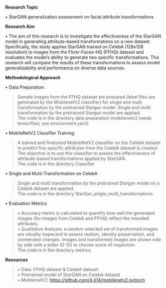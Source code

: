 **Research Topic**

• StarGAN generalization assessment on facial attribute transformations

**Research Aim**

• The aim of this research is to investigate the effectiveness of the StarGAN model in
generating attribute-based transformations on a new dataset.
Specifically, the study applies StarGAN trained on CelebA (128x128 resolution) to images from the
Flickr-Faces-HQ (FFHQ) dataset and evaluates the model’s ability to generate two specific
transformations.
This research will compare the results of these transformations to assess model
generalizability and performance on diverse data sources.

**Methodological Approach**

• Data Preparation:  
>Sample images from the FFHQ dataset are prepared (label files are generated by the MobilenetV2 classifier) for single and multi transformation by the pretrained Stargan model.
Single and multi transformation by the pretrained Stargan model are applied.  
The code is in the directory data preparation (mobilenetv2 needs tensorflow, see environment.yaml)
>
• MobileNetV2 Classifier Training: 
>A trained and finetuned MobileNetV2 classifier on the CelebA dataset to predict five specific attributes from the CelebA dataset is created.
>The objective is to use this classifier to assess the effectiveness of attribute-based transformations applied by StarGAN.  
The code is in the directory Classifier
>
• Single and Multi-Transformation on CelebA
>Single and multi transformation by the pretrained Stargan model on a CelebA dataset are applied.  
The code is in the directory StarGan_single_multi_transformations  

• Evaluation Metrics
  >• Accuracy metric is calculated to quantify how well the generated images (for images from CelebA and FFHQ) reflect the intended attributes.  
  >• Qualitative Analysis: a random selected set of transformed images are visually inspected to assess realism, identity preservation, and unintended changes. 
     Images and transformed images are shown side by side with a slider (0-10) to choose score of inspection.  
  The code is in the directory metrics.

**Resources**  
>• Data: FFHQ dataset & CelebA dataset   
>• Pretrained model of StarGAN on CelebA dataset   
>• MobilenetV2: https://github.com/d-li14/mobilenetv2.pytorch   
